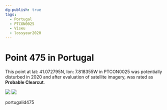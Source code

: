 ```yaml
---
dg-publish: true
tags:
  - Portugal
  - PTCON0025
  - Viseu
  - lossyear2020
---
```


# Point 475 in Portugal

This point at lat: 41.072795N, lon: 7.818355W in PTCON0025 was potentially disturbed in 2020 and after evaluation of satellite imagery, was rated as **Probable Clearcut**.

<div class='juxtapose' data-showcredits='false'>
<img src='https://baserow-backend-production20240528124524339000000001.s3.amazonaws.com/user_files/g64AD8el367oS3d0P15Gi5lPbQOPoLOj_f0defc3380ca5a110532f52ab38360ec9b1576a3913266e95b4f035e6a1777d2.png' data-label='August 2019' />
<img src='Kf48BjOcKOtt6qfu3rrpyADoTPyoYFQ...f6aea9b30c2f108d47b728ad4c.png https://baserow-backend-production20240528124524339000000001.s3.amazonaws.com/user_files/XBdd9UdVQ9g0mCCjNLgQI6tWo6p2lEjF_ddc2637385b3c8ae64ffc5ee96a19be0bda28a22584189d86980bbfdc83916d2.png' data-label='February 2021' />
</div>

portugalid475
